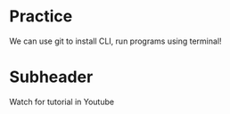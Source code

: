 # Practice
We can use git to install CLI, run programs using terminal!
# Subheader
Watch for tutorial in Youtube